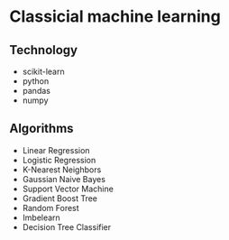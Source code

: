 # Classicial machine learning

## Technology

- scikit-learn
- python
- pandas
- numpy

## Algorithms

- Linear Regression
- Logistic Regression
- K-Nearest Neighbors
- Gaussian Naive Bayes
- Support Vector Machine
- Gradient Boost Tree
- Random Forest
- Imbelearn
- Decision Tree Classifier
